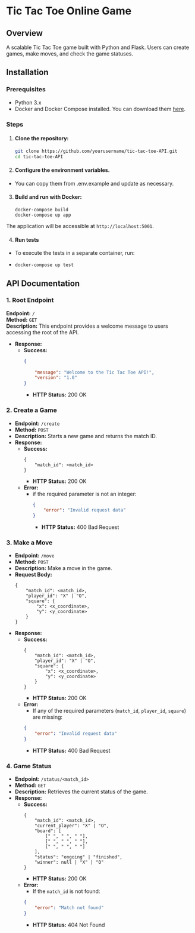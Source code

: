 # Tic Tac Toe Online Game

## Overview
A scalable  Tic Tac Toe game built with Python and Flask. Users can create games, make moves, and check the game statuses.

## Installation

### Prerequisites
- Python 3.x
- Docker and Docker Compose installed. You can download them [here](https://www.docker.com/products/docker-desktop).

### Steps
1. #### Clone the repository:
   ```bash
   git clone https://github.com/yourusername/tic-tac-toe-API.git
   cd tic-tac-toe-API
   ```

2. #### Configure the environment variables. 
  - You can copy them from .env.example and update as necessary.

3. #### Build and run with Docker:
   ```
   docker-compose build
   docker-compose up app
   ```
The application will be accessible at `http://localhost:5001`.

4. #### Run tests

- To execute the tests in a separate container, run:
- ```
  docker-compose up test
  ```
## API Documentation

### 1. Root Endpoint

**Endpoint:** `/`  
**Method:** `GET`  
**Description:** This endpoint provides a welcome message to users accessing the root of the API.

- **Response:**
  - **Success:** 
      ```json
      {
          
          "message": "Welcome to the Tic Tac Toe API!",
          "version": "1.0"
      }
      ```
      - **HTTP Status:** 200 OK
   


### 2. Create a Game
- **Endpoint:** `/create`
- **Method:** `POST`
- **Description:** Starts a new game and returns the match ID.
- **Response:**
  - **Success:** 
    ```
    {
        "match_id": <match_id>
    }
    ```
    - **HTTP Status:** 200 OK
  - **Error:** 
    - if the required parameter is not an integer:
         ```json
         {
             "error": "Invalid request data"
         }
         ```
         - **HTTP Status:** 400 Bad Request
### 3. Make a Move
- **Endpoint:** `/move`
- **Method:** `POST`
- **Description:** Make a move in the game.
- **Request Body:**
    ```
    {
        "match_id": <match_id>,
        "player_id": "X" | "O",
        "square": {
            "x": <x_coordinate>,
            "y": <y_coordinate>
        }
    }
    ```
- **Response:**
    - **Success:** 
        ```
        {
            "match_id": <match_id>,
            "player_id": "X" | "O",
            "square": {
                "x": <x_coordinate>,
                "y": <y_coordinate>
            }
        }
        ```
        - **HTTP Status:** 200 OK
    - **Error:** 
        - If any of the required parameters (`match_id`, `player_id`, `square`) are missing:
        ```json
        {
            "error": "Invalid request data"
        }
        ```
        - **HTTP Status:** 400 Bad Request
        
### 4. Game Status
- **Endpoint:** `/status/<match_id>`
- **Method:** `GET`
- **Description:** Retrieves the current status of the game.
- **Response:**
    - **Success:** 
        ```
        {
            "match_id": <match_id>,
            "current_player": "X" | "O",
            "board": [
                [" ", " ", " "],
                [" ", " ", " "],
                [" ", " ", " "]
            ],
            "status": "ongoing" | "finished",
            "winner": null | "X" | "O"
        }
        ```
        - **HTTP Status:** 200 OK
    - **Error:** 
        - If the `match_id` is not found:
        ```json
        {
            "error": "Match not found"
        }
        ```
        - **HTTP Status:** 404 Not Found
